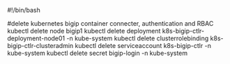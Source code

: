 #!/bin/bash

#delete kubernetes bigip container connecter, authentication and RBAC 
kubectl delete node bigip1
kubectl delete deployment k8s-bigip-ctlr-deployment-node01 -n kube-system
kubectl delete clusterrolebinding k8s-bigip-ctlr-clusteradmin
kubectl delete serviceaccount k8s-bigip-ctlr -n kube-system
kubectl delete secret bigip-login -n kube-system